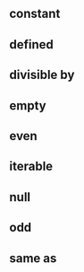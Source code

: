 ## constant

## defined

## divisible by

## empty

## even

## iterable

## null

## odd

## same as
